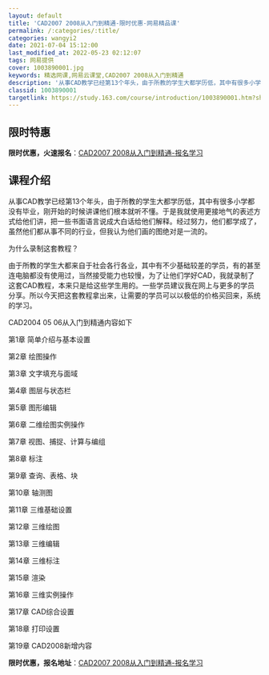 ```yaml
---
layout: default
title: 'CAD2007 2008从入门到精通-限时优惠-网易精品课'
permalink: /:categories/:title/
categories: wangyi2
date: 2021-07-04 15:12:00
last_modified_at: 2022-05-23 02:12:07
tags: 网易提供
cover: 1003890001.jpg
keywords: 精选网课,网易云课堂,CAD2007 2008从入门到精通
description: '从事CAD教学已经第13个年头，由于所教的学生大都学历低，其中有很多小学都没有毕业，刚开始的时候讲课他们根本就听不懂。于'
classid: 1003890001
targetlink: https://study.163.com/course/introduction/1003890001.htm?share=1&shareId=1025206652&utm_campaign=share&utm_medium=iphoneShare&utm_source=&utm_u=1025206652
---
```


## 限时特惠

**限时优惠，火速报名**：[CAD2007 2008从入门到精通-报名学习](https://study.163.com/course/introduction/1003890001.htm?share=1&shareId=1025206652&utm_campaign=share&utm_medium=iphoneShare&utm_source=&utm_u=1025206652)

## 课程介绍

从事CAD教学已经第13个年头，由于所教的学生大都学历低，其中有很多小学都没有毕业，刚开始的时候讲课他们根本就听不懂。于是我就使用更接地气的表述方式给他们讲，把一些书面语言说成大白话给他们解释。经过努力，他们都学成了，虽然他们都从事不同的行业，但我认为他们画的图绝对是一流的。

为什么录制这套教程？

由于所教的学生大都来自于社会各行各业，其中有不少基础较差的学员，有的甚至连电脑都没有使用过，当然接受能力也较慢，为了让他们学好CAD，我就录制了这套CAD教程，本来只是给这些学生用的。一些学员建议我在网上与更多的学员分享。所以今天把这套教程拿出来，让需要的学员可以以极低的价格买回来，系统的学习。

CAD2004 05 06从入门到精通内容如下

第1章 简单介绍与基本设置

第2章 绘图操作

第3章 文字填充与面域

第4章 图层与状态栏

第5章 图形编辑

第6章 二维绘图实例操作

第7章 视图、捕捉、计算与编组

第8章 标注

第9章 查询、表格、块

第10章 轴测图

第11章 三维基础设置

第12章 三维绘图

第13章 三维编辑

第14章 三维标注

第15章 渲染

第16章 三维实例操作

第17章 CAD综合设置

第18章 打印设置

第19章 CAD2008新增内容

**限时优惠，报名地址**：[CAD2007 2008从入门到精通-报名学习](https://study.163.com/course/introduction/1003890001.htm?share=1&shareId=1025206652&utm_campaign=share&utm_medium=iphoneShare&utm_source=&utm_u=1025206652)

